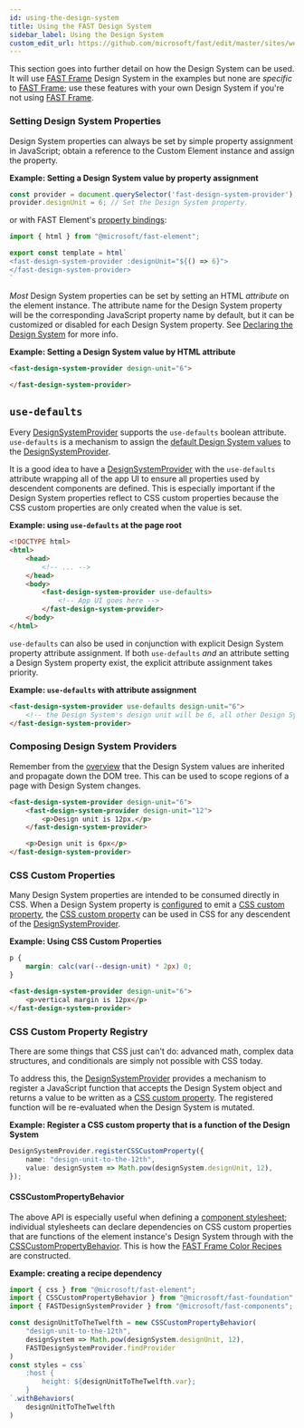 ```yaml
---
id: using-the-design-system
title: Using the FAST Design System 
sidebar_label: Using the Design System
custom_edit_url: https://github.com/microsoft/fast/edit/master/sites/website/src/docs/design-systems/using-the-design-system.md
---
```


This section goes into further detail on how the Design System can be used. It will use [FAST Frame](/docs/design-systems/fast-frame) Design System in the examples but none are *specific* to [FAST Frame](/docs/design-systems/fast-frame); use these features with your own Design System if you're not using [FAST Frame](/docs/design-systems/fast-frame).

### Setting Design System Properties
Design System properties can always be set by simple property assignment in JavaScript; obtain a reference to the Custom Element instance and assign the property.

**Example: Setting a Design System value by property assignment**
```ts
const provider = document.querySelector('fast-design-system-provider');
provider.designUnit = 6; // Set the Design System property.
```

or with FAST Element's [property bindings](/docs/fast-element/declaring-templates#properties):

```ts
import { html } from "@microsoft/fast-element";

export const template = html`
<fast-design-system-provider :designUnit="${() => 6}">
</fast-design-system-provider>
`
```

*Most* Design System properties can be set by setting an HTML *attribute* on the element instance. The attribute name for the Design System property will be the corresponding JavaScript property name by default, but it can be customized or disabled for each Design System property. See [Declaring the Design System](/docs/design-systems/creating-a-design-system#declaring-the-design-system) for more info.

**Example: Setting a Design System value by HTML attribute**
```html
<fast-design-system-provider design-unit="6">

</fast-design-system-provider>
```

## `use-defaults`
Every [DesignSystemProvider](/docs/api/fast-foundation.designsystemprovider) supports the `use-defaults` boolean attribute. `use-defaults` is a mechanism to assign the [default Design System values](/docs/design-systems/creating-a-design-system#default) to the [DesignSystemProvider](/docs/api/fast-foundation.designsystemprovider).

It is a good idea to have a [DesignSystemProvider](/docs/api/fast-foundation.designsystemprovider) with the `use-defaults` attribute wrapping all of the app UI to ensure all properties used by descendent components are defined. This is especially important if the Design System properties reflect to CSS custom properties because the CSS custom properties are only created when the value is set.

**Example: using `use-defaults` at the page root**
```html
<!DOCTYPE html>
<html>
    <head>
        <!-- ... -->
    </head>
    <body>
        <fast-design-system-provider use-defaults>
            <!-- App UI goes here -->
        </fast-design-system-provider>
    </body>
</html>
```

`use-defaults` can also be used in conjunction with explicit Design System property attribute assignment. If both `use-defaults` *and* an attribute setting a Design System property exist, the explicit attribute assignment takes priority.

**Example: `use-defaults` with attribute assignment**
```html
<fast-design-system-provider use-defaults design-unit="6">
    <!-- the Design System's design unit will be 6, all other Design System values will be initialized to their default -->
</fast-design-system-provider>
```

### Composing Design System Providers
Remember from the [overview](/docs/design-systems/overview#design-system-flow) that the Design System values are inherited and propagate down the DOM tree. This can be used to scope regions of a page with Design System changes.

```html
<fast-design-system-provider design-unit="6">
    <fast-design-system-provider design-unit="12">
        <p>Design unit is 12px.</p>
    </fast-design-system-provider>

    <p>Design unit is 6px</p>
</fast-design-system-provider>
```

### CSS Custom Properties
Many Design System properties are intended to be consumed directly in CSS. When a Design System property is [configured](/docs/design-systems/creating-a-design-system#declaring-the-design-system) to emit a [CSS custom property](https://developer.mozilla.org/en-US/docs/Web/CSS/--*), the [CSS custom property](https://developer.mozilla.org/en-US/docs/Web/CSS/--*) can be used in CSS for any descendent of the [DesignSystemProvider](/docs/api/fast-foundation.designsystemprovider).

**Example: Using CSS Custom Properties**
```css
p {
    margin: calc(var(--design-unit) * 2px) 0;
}
```
```html
<fast-design-system-provider design-unit="6">
    <p>vertical margin is 12px</p>
</fast-design-system-provider>
```

### CSS Custom Property Registry
There are some things that CSS just can't do: advanced math, complex data structures, and conditionals are simply not possible with CSS today.

To address this, the [DesignSystemProvider](/docs/api/fast-foundation.designsystemprovider) provides a mechanism to register a JavaScript function that accepts the Design System object and returns a value to be written as a [CSS custom property](https://developer.mozilla.org/en-US/docs/Web/CSS/--*). The registered function will be re-evaluated when the Design System is mutated. 

**Example: Register a CSS custom property that is a function of the Design System**
```ts
DesignSystemProvider.registerCSSCustomProperty({
    name: "design-unit-to-the-12th",
    value: designSystem => Math.pow(designSystem.designUnit, 12),
});
```

#### CSSCustomPropertyBehavior
The above API is especially useful when defining a [component stylesheet](docs/fast-element/leveraging-css); individual stylesheets can declare dependencies on CSS custom properties that are functions of the element instance's Design System through with the [CSSCustomPropertyBehavior](/docs/api/fast-foundation.csscustompropertybehavior). This is how the [FAST Frame Color Recipes](/docs/design-systems/fast-frame#color-recipes) are constructed.

**Example: creating a recipe dependency**
```ts
import { css } from "@microsoft/fast-element";
import { CSSCustomPropertyBehavior } from "@microsoft/fast-foundation";
import { FASTDesignSystemProvider } from "@microsoft/fast-components";

const designUnitToTheTwelfth = new CSSCustomPropertyBehavior(
    "design-unit-to-the-12th",
    designSystem => Math.pow(designSystem.designUnit, 12),
    FASTDesignSystemProvider.findProvider
)
const styles = css`
    :host {
        height: ${designUnitToTheTwelfth.var};
    }
`.withBehaviors(
    designUnitToTheTwelfth
)
```
